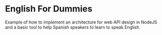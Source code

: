 # English For Dummies 
Example of how to implement an architecture for web API design in NodeJS
and a basic tool to help Spanish speakers to learn to speak English. 

